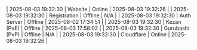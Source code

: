 | 2025-08-03 19:32:30 | Website | Online | 2025-08-03 19:32:26 |
| 2025-08-03 19:32:30 | Registration | Offline | N/A |
| 2025-08-03 19:32:30 | Auth Server | Offline | 2025-08-02 17:34:51 |
| 2025-08-03 19:32:30 | Kezan (PvE) | Offline | 2025-08-03 17:58:02 |
| 2025-08-03 19:32:30 | Gurubashi (PvP) | Offline | N/A |
| 2025-08-03 19:32:30 | Cloudflare | Online | 2025-08-03 19:32:26 |
